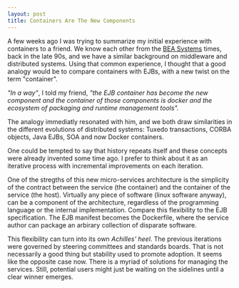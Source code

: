 ```yaml
---
layout: post
title: Containers Are The New Components
---
```


A few weeks ago I was trying to summarize my initial experience with containers to a friend. We know each other from the <a href="http://en.wikipedia.org/wiki/BEA_Systems">BEA Systems</a> times, back in the late 90s, and we have a similar background on middleware and distributed systems. Using that common experience, I thought that a good analogy would be to compare containers with EJBs, with a new twist on the term "container".

<i>"In a way"</i>, I told my friend, <i>"the EJB container has become the new component and the container of those components is docker and the ecosystem of packaging and runtime management tools".</i>

The analogy immediatly resonated with him, and we both draw similarities in the different evolutions of distributed systems: Tuxedo transactions, CORBA objects, Java EJBs, SOA and now Docker containers.

One could be tempted to say that history repeats itself and these concepts were already invented some time ago. I prefer to think about it as an iterative process with incremental improvements on each iteration.

One of the stregths of this new micro-services architecture is the simplicity of the contract between the service (the container) and the container of the service (the host). Virtually any piece of software (linux software anyway), can be a component of the architecture, regardless of the programming language or the internal implementation. Compare this flexibility to the EJB specification. The EJB manifest becomes the Dockerfile, where the service author can package an arbirary collection of disparate software.

This flexibility can turn into its own <i>Achilles' heel</i>. The previous iterations were governed by steering committees and standards boards. That is not necessarily a good thing but stability used to promote adoption. It seems like the opposite case now. There is a myriad of solutions for managing the services. Still, potential users might just be waiting on the sidelines until a clear winner emerges.



